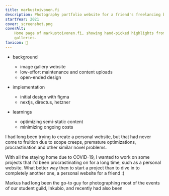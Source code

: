 ```yaml
---
title: markus​toivonen.fi
description: Photography portfolio website for a friend's freelancing business
startYear: 2021
cover: screenshot.png
coverAlt:
    Home page of markustoivonen.fi, showing hand-picked highlights from Markus'
    galleries.
favicon: 📸
---
```


- background

    - image gallery website
    - low-effort maintenance and content uploads
    - open-ended design

- implementation

    - initial design with figma
    - nextjs, directus, hetzner

- learnings
    - optimizing semi-static content
    - minimizing ongoing costs

I had long been trying to create a personal website, but that had never come to
fruition due to scope creeps, premature optimizations, procrastination and other
similar novel problems.

With all the staying home due to COVID-19, I wanted to work on some projects
that I'd been procrastinating on for a long time, such as a personal website.
What better way then to start a project than to dive in to completely another
one, a personal website for a friend :)

Markus had long been the go-to guy for photographing most of the events of our
student guild, Inkubio, and recently had also been
